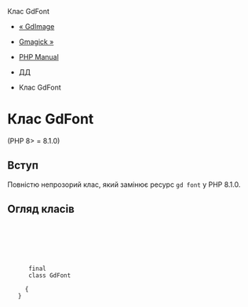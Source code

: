 Клас GdFont

-   [« GdImage](class.gdimage.md)
    
-   [Gmagick »](book.gmagick.md)
    
-   [PHP Manual](index.md)
    
-   [ДД](book.image.md)
    
-   Клас GdFont
    

# Клас GdFont

(PHP 8> = 8.1.0)

## Вступ

Повністю непрозорий клас, який замінює ресурс `gd font` у PHP 8.1.0.

## Огляд класів

```synopsis

     
    

    
     
      final
      class GdFont
     
     {
   }
```